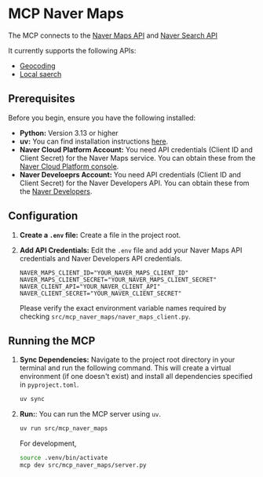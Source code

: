 # MCP Naver Maps

The MCP connects to the [Naver Maps API](https://www.ncloud.com/product/applicationService/maps) and [Naver Search API](https://developers.naver.com/products/service-api/search/search.md)

It currently supports the following APIs:
* [Geocoding](https://api.ncloud-docs.com/docs/application-maps-geocoding)
* [Local saerch](https://developers.naver.com/docs/serviceapi/search/local/local.md#%EC%A7%80%EC%97%AD)

## Prerequisites

Before you begin, ensure you have the following installed:

* **Python:** Version 3.13 or higher
* **uv:** You can find installation instructions [here](https://github.com/astral-sh/uv).
* **Naver Cloud Platform Account:** You need API credentials (Client ID and Client Secret) for the Naver Maps service. You can obtain these from the [Naver Cloud Platform console](https://www.ncloud.com/).
* **Naver Develoeprs Account:** You need API credentials (Client ID and Client Secret) for the Naver Developers API. You can obtain these from the [Naver Developers](https://developers.naver.com/main/).

## Configuration

1. **Create a `.env` file:**  Create a file in the project root.

2. **Add API Credentials:** Edit the `.env` file and add your Naver Maps API credentials and Naver Developers API credentials.
    ```.env
    NAVER_MAPS_CLIENT_ID="YOUR_NAVER_MAPS_CLIENT_ID"
    NAVER_MAPS_CLIENT_SECRET="YOUR_NAVER_MAPS_CLIENT_SECRET"
    NAVER_CLIENT_API="YOUR_NAVER_CLIENT_API"
    NAVER_CLIENT_SECRET="YOUR_NAVER_CLIENT_SECRET"
    ```
    Please verify the exact environment variable names required by checking `src/mcp_naver_maps/naver_maps_client.py`.

## Running the MCP

1. **Sync Dependencies:** Navigate to the project root directory in your terminal and run the following command. This will create a virtual environment (if one doesn't exist) and install all dependencies specified in `pyproject.toml`.
    ```bash
    uv sync
    ```

2. **Run:**: You can run the MCP server using `uv`.
    ```bash
    uv run src/mcp_naver_maps
    ```

    For development,
    ```bash
    source .venv/bin/activate
    mcp dev src/mcp_naver_maps/server.py
    ```
